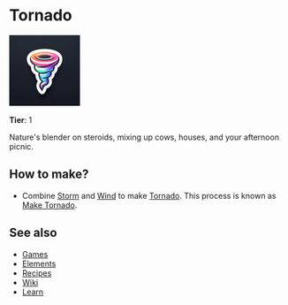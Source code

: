 # Tornado

![](../images/item.tornado.png)

**Tier**: 1

Nature's blender on steroids, mixing up cows, houses, and your afternoon picnic.

## How to make?

* Combine [Storm](/wiki/elements/storm) and [Wind](/wiki/elements/wind) to make [Tornado](/wiki/elements/tornado). This process is known as [Make Tornado](/wiki/recipes/make-tornado).

## See also

* [Games](/wiki/games)
* [Elements](/wiki/elements)
* [Recipes](/wiki/recipes)
* [Wiki](/wiki/index)
* [Learn](/learn/index)